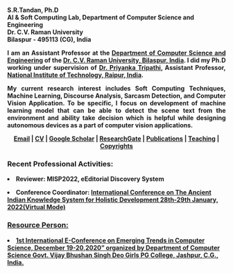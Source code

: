 <b><name>S.R.Tandan, Ph.D </name><br>
AI & Soft Computing Lab, Department of Computer Science and Engineering<br>
Dr. C.V. Raman University<br>
Bilaspur - 495113 (CG), India


<p align = justify>I am an Assistant Professor at the <a href="https://cvru.ac.in/">Department of Computer Science and Engineering</a> of the <a href="http://cvru.ac.in">Dr. C.V. Raman University, Bilaspur, India</a>. I did my Ph.D working under supervision of <a href="https://www.nitrr.ac.in/">Dr. Priyanka Tripathi,</a> Assistant Professor, <a href="https://www.nitrr.ac.in/">National Institute of Technology, Raipur, India</a>. </p>

<p align = justify>My current research interest includes Soft Computing Techniques, Machine Learning, Discourse Analysis, Sarcasm Detection, and Computer Vision Application. To be specific, I focus on development of machine learning model that can be able to detect the scene text from the environment and ability take decision which is helpful while designing autonomous devices as a part of computer vision applications.
</p>
<p align=center>
          <a href="mailto:srtandan@cvru.ac.in">Email</a>&nbsp;|
          <a href="https://github.com/srtandan/srtandan26/files/8056317/Resume_S.R.Tandan.Ph.D.pdf">CV</a>&nbsp;|
          <a href="https://scholar.google.com/citations?user=np1k2XQAAAAJ&hl=en">Google Scholar</a>&nbsp;|
          <a href="https://www.researchgate.net/profile/S-R-Tandan">ResearchGate</a>&nbsp;|
          <a href="#">Publications</a>&nbsp;|
          <a href="#">Teaching</a>&nbsp;|
          <a href="">Copyrights</a> </p>
<p align=left>
              <h3>Recent Professional Activities:</h3>
              <li> <b>Reviewer:</b> MISP2022, eEditorial Discovery System </li>
    <p align=justify> <li> <b>Conference Coordinator:</b> <a href="https://www.cvru.ac.in/cvruCon/cvruConITCS/">International Conference on The Ancient Indian Knowledge System for Holistic Development 28th-29th January, 2022(Virtual Mode)
<p align=left>
              <h3>Resource Person:</h3>
 <p align=justify> <li> <b>1st International E-Conference on Emerging Trends in Computer Science, December 19-20,2020” organized by Department of Computer Science Govt. Vijay Bhushan Singh Deo Girls PG College, Jashpur, C.G., India.</p>
